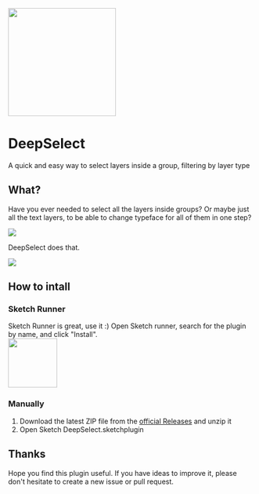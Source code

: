 <img src="https://github.com/fhuel/DeepSelect/blob/master/graphic%20assets/DeepSelectIcon.png" width="220" />
<br/>

# DeepSelect

A quick and easy way to select layers inside a group, filtering by layer type

## What?

Have you ever needed to select all the layers inside groups?
Or maybe just all the text layers, to be able to change typeface for all of them in one step?

<img src="https://github.com/fhuel/DeepSelect/blob/master/graphic%20assets/example1.png"  />
<br/>

DeepSelect does that.

<img src="https://github.com/fhuel/DeepSelect/blob/master/graphic%20assets/example2.png"  />
<br/>

## How to intall

### Sketch Runner

Sketch Runner is great, use it :)
Open Sketch runner, search for the plugin by name, and click "Install".
<br/>
<a href="http://sketchrunner.com"><img src="https://github.com/fhuel/DeepSelect/blob/master/graphic%20assets/sketchRunner.png" width="100" /></a>

### Manually

1. Download the latest ZIP file from the [official Releases](https://github.com/fhuel/DeepSelect/releases) and unzip it
2. Open Sketch DeepSelect.sketchplugin

## Thanks

Hope you find this plugin useful. If you have ideas to improve it, please don't hesitate to create a new issue or pull request.
